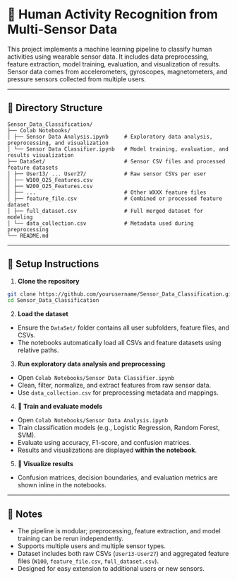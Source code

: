 # 🏃 Human Activity Recognition from Multi-Sensor Data

This project implements a machine learning pipeline to classify human activities using wearable sensor data. It includes data preprocessing, feature extraction, model training, evaluation, and visualization of results. Sensor data comes from accelerometers, gyroscopes, magnetometers, and pressure sensors collected from multiple users.

---

## 📁 Directory Structure
```
Sensor_Data_Classification/
├── Colab Notebooks/
│ ├── Sensor Data Analysis.ipynb     # Exploratory data analysis, preprocessing, and visualization
│ └── Sensor Data Classifier.ipynb   # Model training, evaluation, and results visualization
├── DataSet/                         # Sensor CSV files and processed feature datasets
│ ├── User13/ ... User27/            # Raw sensor CSVs per user
│ ├── W100_O25_Features.csv
│ ├── W200_O25_Features.csv
│ ├── ...                            # Other WXXX feature files
│ ├── feature_file.csv               # Combined or processed feature dataset
│ ├── full_dataset.csv               # Full merged dataset for modeling
│ └── data_collection.csv            # Metadata used during preprocessing
└── README.md
```
---

## 🧩 Setup Instructions

1. **Clone the repository**  

```bash
git clone https://github.com/yourusername/Sensor_Data_Classification.git
cd Sensor_Data_Classification
```

2. **Load the dataset**

- Ensure the `DataSet/` folder contains all user subfolders, feature files, and CSVs.  
- The notebooks automatically load all CSVs and feature datasets using relative paths.

3. **Run exploratory data analysis and preprocessing**

- Open `Colab Notebooks/Sensor Data Classifier.ipynb`  
- Clean, filter, normalize, and extract features from raw sensor data.  
- Use `data_collection.csv` for preprocessing metadata and mappings.

4. **🧩 Train and evaluate models**

- Open `Colab Notebooks/Sensor Data Analysis.ipynb`  
- Train classification models (e.g., Logistic Regression, Random Forest, SVM).  
- Evaluate using accuracy, F1-score, and confusion matrices.  
- Results and visualizations are displayed **within the notebook**.

5. **🧩 Visualize results**

- Confusion matrices, decision boundaries, and evaluation metrics are shown inline in the notebooks.

---

## 📌 Notes

- The pipeline is modular; preprocessing, feature extraction, and model training can be rerun independently.  
- Supports multiple users and multiple sensor types.  
- Dataset includes both raw CSVs (`User13-User27`) and aggregated feature files (`W100`, `feature_file.csv`, `full_dataset.csv`).  
- Designed for easy extension to additional users or new sensors.
